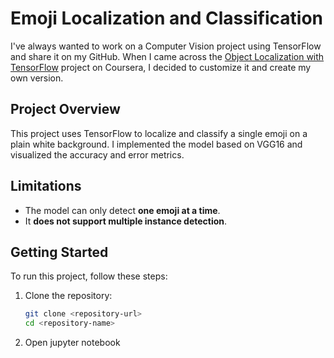# Emoji Localization and Classification  

I've always wanted to work on a Computer Vision project using TensorFlow and share it on my GitHub. When I came across the [Object Localization with TensorFlow](https://www.coursera.org/projects/object-localization-tensorflow) project on Coursera, I decided to customize it and create my own version.  

## Project Overview  

This project uses TensorFlow to localize and classify a single emoji on a plain white background. I implemented the model based on VGG16 and visualized the accuracy and error metrics.  

## Limitations  

- The model can only detect **one emoji at a time**.  
- It **does not support multiple instance detection**.  

## Getting Started  

To run this project, follow these steps:  

1. Clone the repository:  
   ```bash
   git clone <repository-url>
   cd <repository-name>
2. Open jupyter notebook

